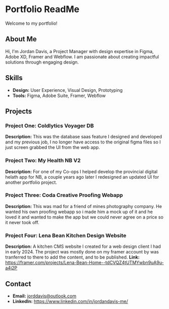 # Portfolio ReadMe
Welcome to my portfolio! 

## About Me
Hi, I'm Jordan Davis, a Project Manager with design expertise in Figma, Adobe XD, Framer and Webflow. I am passionate about creating impactful solutions through engaging design.

## Skills
- **Design:** User Experience, Visual Design, Prototyping
- **Tools:** Figma, Adobe Suite, Framer, Webflow

## Projects
### Project One: Coldlytics Voyager DB
**Description:** This was the database saas feature I designed and developed and my previous job, I no longer have access to the original figma files so I just screen grabbed the UI from the web app.

### Project Two: My Health NB V2
**Description:** For one of my Co-ops I helped develop the provincial digital helath app for NB, a couple years ago later I redesigned an updated UI for another portfolio project.

### Project Three: Coda Creative Proofing Webapp
**Description:** This was mad for a friend of mines photography company. He wanted his own proofing webapp so i made him a mock up of it and he loved it and wanted to make the app but we could never agree on a price so it never took off.

### Project Four: Lena Bean Kitchen Design Website
**Description:** A kitchen CMS website I created for a web design client I had in early 2024. The project was mostly done on my framer account by was tranferred to there to add the content, and to be published.
**Link:** https://framer.com/projects/Lena-Bean-Home--tdCVQZ4tUTMYwbn9uA9u-a4j2P

## Contact
- **Email:** jorddavis@outlook.com
- **LinkedIn:** https://www.linkedin.com/in/jordandavis-me/

